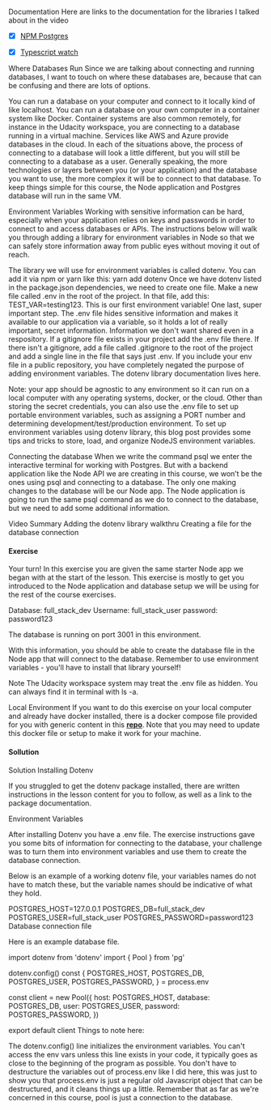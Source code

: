 Documentation
Here are links to the documentation for the libraries I talked about in the video

- [x] [NPM Postgres](https://github.com/brianc/node-postgres)
- [x] [Typescript watch](https://github.com/gilamran/tsc-watch)


Where Databases Run
Since we are talking about connecting and running databases, I want to touch on where these databases are, because that can be confusing and there are lots of options.

You can run a database on your computer and connect to it locally kind of like localhost.
You can run a database on your own computer in a container system like Docker.
Container systems are also common remotely, for instance in the Udacity workspace, you are connecting to a database running in a virtual machine.
Services like AWS and Azure provide databases in the cloud.
In each of the situations above, the process of connecting to a database will look a little different, but you will still be connecting to a database as a user. Generally speaking, the more technologies or layers between you (or your application) and the database you want to use, the more complex it will be to connect to that database. To keep things simple for this course, the Node application and Postgres database will run in the same VM.

Environment Variables
Working with sensitive information can be hard, especially when your application relies on keys and passwords in order to connect to and access databases or APIs. The instructions below will walk you through adding a library for environment variables in Node so that we can safely store information away from public eyes without moving it out of reach.

The library we will use for environment variables is called dotenv. You can add it via npm or yarn like this: yarn add dotenv
Once we have dotenv listed in the package.json dependencies, we need to create one file. Make a new file called .env in the root of the project. In that file, add this: TEST_VAR=testing123. This is our first environment variable!
One last, super important step. The .env file hides sensitive information and makes it available to our application via a variable, so it holds a lot of really important, secret information. Information we don't want shared even in a respository. If a gitignore file exists in your project add the .env file there. If there isn't a gitignore, add a file called .gitignore to the root of the project and add a single line in the file that says just .env. If you include your env file in a public repository, you have completely negated the purpose of adding environment variables.
The dotenv library documentation lives here.

Note: your app should be agnostic to any environment so it can run on a local computer with any operating systems, docker, or the cloud. Other than storing the secret credentials, you can also use the .env file to set up portable environment variables, such as assigning a PORT number and determining development/test/production environment. To set up environment variables using dotenv library, this blog post provides some tips and tricks to store, load, and organize NodeJS environment variables.

Connecting the database
When we write the command psql <username> we enter the interactive terminal for working with Postgres. But with a backend application like the Node API we are creating in this course, we won’t be the ones using psql and connecting to a database. The only one making changes to the database will be our Node app. The Node application is going to run the same psql command as we do to connect to the database, but we need to add some additional information.

Video Summary
Adding the dotenv library walkthru
Creating a file for the database connection


#### Exercise

Your turn! In this exercise you are given the same starter Node app we began with at the start of the lesson. This exercise is mostly to get you introduced to the Node application and database setup we will be using for the rest of the course exercises.

Database: full_stack_dev
Username: full_stack_user
password: password123

The database is running on port 3001 in this environment.

With this information, you should be able to create the database file in the Node app that will connect to the database. Remember to use environment variables - you'll have to install that library yourself!

Note The Udacity workspace system may treat the .env file as hidden. You can always find it in terminal with ls -a.

Local Environment
If you want to do this exercise on your local computer and already have docker installed, there is a docker compose file provided for you with generic content in this **[repo](https://github.com/udacity/nd0067-c2-creating-an-api-with-postgresql-and-express-project-starter)**. Note that you may need to update this docker file or setup to make it work for your machine.



#### Sollution

Solution
Installing Dotenv

If you struggled to get the dotenv package installed, there are written instructions in the lesson content for you to follow, as well as a link to the package documentation.

Environment Variables

After installing Dotenv you have a .env file. The exercise instructions gave you some bits of information for connecting to the database, your challenge was to turn them into environment variables and use them to create the database connection.

Below is an example of a working dotenv file, your variables names do not have to match these, but the variable names should be indicative of what they hold.

POSTGRES_HOST=127.0.0.1
POSTGRES_DB=full_stack_dev
POSTGRES_USER=full_stack_user
POSTGRES_PASSWORD=password123
Database connection file

Here is an example database file.

import dotenv from 'dotenv'
import { Pool } from 'pg'

dotenv.config()
const {
    POSTGRES_HOST,
    POSTGRES_DB,
    POSTGRES_USER,
    POSTGRES_PASSWORD,
} = process.env 

const client = new Pool({
    host: POSTGRES_HOST,
    database: POSTGRES_DB,
    user: POSTGRES_USER,
    password: POSTGRES_PASSWORD,
})

export default client
Things to note here:

The dotenv.config() line initializes the environment variables. You can't access the env vars unless this line exists in your code, it typically goes as close to the beginning of the program as possible.
You don't have to destructure the variables out of process.env like I did here, this was just to show you that process.env is just a regular old Javascript object that can be destructured, and it cleans things up a little.
Remember that as far as we're concerned in this course, pool is just a connection to the database.